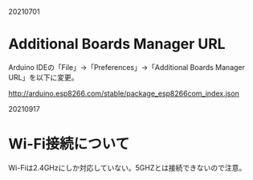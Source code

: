20210701
# Additional Boards Manager URL
Arduino IDEの「File」→「Preferences」→「Additional Boards Manager URL」を以下に変更。

http://arduino.esp8266.com/stable/package_esp8266com_index.json

20210917

# Wi-Fi接続について
Wi-Fiは2.4GHzにしか対応していない。5GHZとは接続できないので注意。